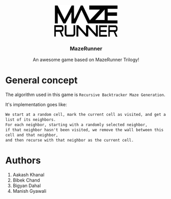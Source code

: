 <!-- PROJECT LOGO -->
<br />
<p align="center">
  <a href="https://github.com/aakash018/maze-runner">
    <img src="assets/images/logo.png" alt="Logo" width="200" height="100">
  </a>

  <h3 align="center">MazeRunner</h3>

  <p align="center">
    An awesome game based on MazeRunner Trilogy!
  </p>
</p>

# General concept

The algorithm used in this game is `Recursive Backtracker Maze Generation`.

It's implementation goes like:

	We start at a random cell, mark the current cell as visited, and get a list of its neighbors.
    For each neighbor, starting with a randomly selected neighbor,
    if that neighbor hasn't been visited, we remove the wall between this cell and that neighbor, 
    and then recurse with that neighbor as the current cell.

# Authors

1) Aakash Khanal
2) Bibek Chand
3) Bigyan Dahal
4) Manish Gyawali
